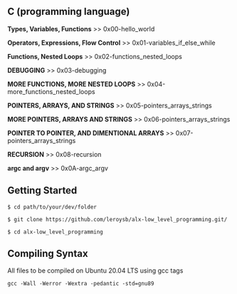 ## C (programming language)

**Types, Variables, Functions** >> 0x00-hello_world

**Operators, Expressions, Flow Control** >> 0x01-variables_if_else_while

**Functions, Nested Loops** >> 0x02-functions_nested_loops

**DEBUGGING** >> 0x03-debugging

**MORE FUNCTIONS, MORE NESTED LOOPS** >> 0x04-more_functions_nested_loops

**POINTERS, ARRAYS, AND STRINGS** >> 0x05-pointers_arrays_strings

**MORE POINTERS, ARRAYS AND STRINGS** >> 0x06-pointers_arrays_strings

**POINTER TO POINTER, AND DIMENTIONAL ARRAYS** >> 0x07-pointers_arrays_strings

**RECURSION** >> 0x08-recursion

**argc and argv** >> 0x0A-argc_argv


## Getting Started

`$ cd path/to/your/dev/folder`

`$ git clone https://github.com/leroysb/alx-low_level_programming.git/`

`$ cd alx-low_level_programming`


## Compiling Syntax

All files to be compiled on Ubuntu 20.04 LTS using gcc tags

`gcc -Wall -Werror -Wextra -pedantic -std=gnu89`

